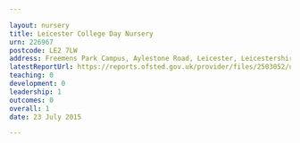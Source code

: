 ```yaml
---

layout: nursery
title: Leicester College Day Nursery
urn: 226967
postcode: LE2 7LW
address: Freemens Park Campus, Aylestone Road, Leicester, Leicestershire, LE2 7LW
latestReportUrl: https://reports.ofsted.gov.uk/provider/files/2503052/urn/226967.pdf
teaching: 0
development: 0
leadership: 1
outcomes: 0
overall: 1
date: 23 July 2015

---
```

